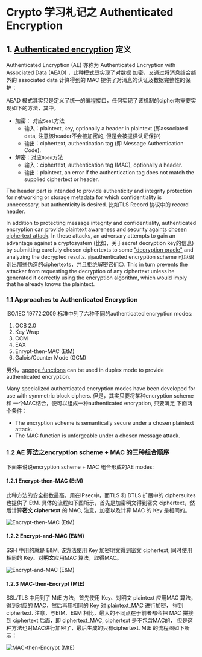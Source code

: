 # Crypto 学习札记之 Authenticated Encryption 

## 1. [Authenticated encryption][1] 定义
Authenticated Encryption (AE) 亦称为 Authenticated Encryption with Associated Data (AEAD) ，此种模式既实现了对数据
加密，又通过将消息结合额外的 associated data 计算得到的 MAC 提供了对消息的认证及数据完整性的保护；

AEAD 模式其实只是定义了统一的编程接口，任何实现了该机制的cipher均需要实现如下的方法，其中，
- 加密： 对应`Seal`方法
  - 输入：plaintext, key, optionally a header in plaintext (即associated data, 注意该header不会被加密的, 但是会被提供认证保护)
  - 输出：ciphertext, authentication tag (即 Message Authentication Code).
- 解密：对应`Open`方法
  - 输入：ciphertext, authentication tag (MAC), optionally a header.
  - 输出：plaintext, an error if the authentication tag does not match the supplied ciphertext or header.

The header part is intended to provide authenticity and integrity protection for networking or storage metadata for which 
confidentiality is unnecessary, but authenticity is desired. 比如TLS Record 协议中的 record header.

In addition to protecting message integrity and confidentiality, authenticated encryption can provide plaintext awareness and
security againts [chosen ciphertext attack][2].  In these attacks, an 
adversary attempts to gain an advantage against a cryptosystem (比如，关于secret decryption key的信息) by submitting carefuly 
chosen ciphertexts to some ["decryption oracle"][3] and analyzing the decrypted results.
而authenticated encryption scheme 可以识别出那些伪造的ciphertexts，并且拒绝解密它们😏.  This in turn prevents the attacker from requesting 
the decryption of any ciphertext unless he generated it correctly using the encryption algorithm, which would imply that he already knows
the plaintext. 


### 1.1 Approaches to Authenticated Encryption
ISO/IEC 19772:2009 标准中列了六种不同的authenticated encryption modes:
1. OCB 2.0
2. Key Wrap
3. CCM
4. EAX
5. Enrypt-then-MAC (EtM)
6. Galois/Counter Mode (GCM)

另外，[sponge functions][4] can be used in duplex mode to provide authenticated encryption.

Many specialized authenticated encryption modes have been developed for use with symmetric block ciphers. 
但是，其实只要将某种encryption scheme 和 一个MAC结合，便可以组成一种authenticated encryption, 只要满足
下面两个条件：
- The encryption scheme is semantically secure under a chosen plaintext attack.
- The MAC function is unforgeable under a chosen message attack.

### 1.2 AE 算法之encryption scheme + MAC 的三种组合顺序
下面来说说encryption scheme + MAC 组合形成的AE modes:
#### 1.2.1 Encrypt-then-MAC (EtM)
此种方法的安全指数最高，用在IPsec中，而TLS 和 DTLS 扩展中的 ciphersuites 也提供了 EtM. 
具体的流程如下图所示，首先是加密明文得到密文 ciphertext，然后计算<b>密文 ciphertext</b> 的 MAC, 
注意，加密以及计算 MAC 的 Key 是相同的。

![Encrypt-then-MAC (EtM)](https://upload.wikimedia.org/wikipedia/commons/b/b9/Authenticated_Encryption_EtM.png)


#### 1.2.2 Encrypt-and-MAC (E&M)
SSH 中用的就是 E&M, 该方法使用 Key 加密明文得到密文 ciphertext, 同时使用相同的 Key、对<b>明文</b>应用MAC 算法，取得MAC。

![Encrypt-and-MAC (E&M)](https://upload.wikimedia.org/wikipedia/commons/a/a5/Authenticated_Encryption_EaM.png)


#### 1.2.3 MAC-then-Encrypt (MtE)
SSL/TLS 中用到了 MtE 方法，首先使用 Key、对明文 plaintext 应用MAC 算法，得到对应的 MAC，然后再用相同的 Key 对 plaintext_MAC 进行加密，
得到ciphertext. 注意，与EtM、E&M 相比，最大的不同点在于前者都会把 MAC 拼接到 ciphertext 后面，即 ciphertext_MAC, ciphertext 是不包含MAC的，
但是这种方法也对MAC进行加密了，最后生成的只有ciphertext. MtE 的流程图如下所示：

![MAC-then-Encrypt (MtE)](https://upload.wikimedia.org/wikipedia/commons/a/ac/Authenticated_Encryption_MtE.png)

[1]: https://en.wikipedia.org/wiki/Authenticated_encryption "Authenticated Encryption"
[2]: https://en.wikipedia.org/wiki/Chosen-ciphertext_attack "Chosen Ciphertext Attack"
[3]: https://en.wikipedia.org/wiki/Padding_oracle_attack "Padding Oracle Attack"
[4]: https://en.wikipedia.org/wiki/Sponge_function "Sponge Function"
